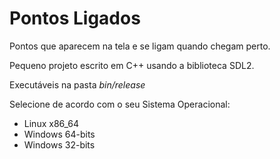 # Pontos Ligados

Pontos que aparecem na tela e se ligam quando chegam perto.

Pequeno projeto escrito em C++ usando a biblioteca SDL2. 

Executáveis na pasta *bin/release* 

Selecione de acordo com o seu Sistema Operacional:

- Linux x86_64
- Windows 64-bits
- Windows 32-bits
